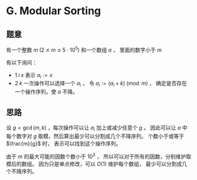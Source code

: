 # G. Modular Sorting

## 题意

有一个整数 $m \; (2 \leq m \leq 5 \cdot 10^5)$ 和一个数组 $a$ ，
里面的数字小于 $m$

有以下询问：

* $1 \; i \; x$  表示 $a_i := x$
* $2 \; k$ 一次操作可以选择一个 $a_i$ ，
令 $a_i := (a_i + k) \pmod{m}$ ，
确定是否存在一个操作序列，使 $a$ 不降。

## 思路

设 $g = \gcd(m, k)$ ，每次操作可以让 $a_i$ 加上或减少任意个 $g$ 。
因此可以让 $a$ 中每个数字对 $g$ 取模，然后算出最少可以分割成几个不降序列。
个数小于或等于 $\frac{m}{g}$ 时，
表示可以找到这个操作序列。

由于 $m$ 的最大可能的因数个数小于 $10^3$ ，
所以可以对于所有的因数，分别维护取模后的数组。
因为只是单点修改，可以 $O(1)$ 维护每个数组，
最少可以分割成几个不降序列。